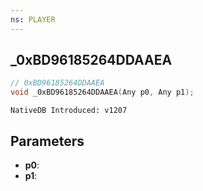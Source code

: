 ```yaml
---
ns: PLAYER
---
```

## _0xBD96185264DDAAEA

```c
// 0xBD96185264DDAAEA
void _0xBD96185264DDAAEA(Any p0, Any p1);
```

```
NativeDB Introduced: v1207
```

## Parameters
* **p0**:
* **p1**:
